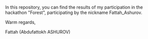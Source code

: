 In this repository, you can find the results of my participation in the hackathon "Forest", participating by the nickname Fattah_Ashurov.

Warm regards,

Fattah (Abdufattokh ASHUROV)
